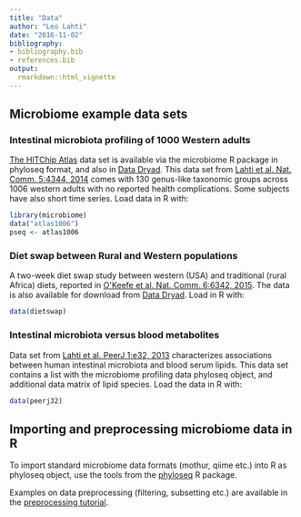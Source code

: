 ```yaml
---
title: "Data"
author: "Leo Lahti"
date: "2016-11-02"
bibliography: 
- bibliography.bib
- references.bib
output: 
  rmarkdown::html_vignette
---
```

<!--
  %\VignetteEngine{knitr::rmarkdown}
  %\VignetteIndexEntry{microbiome tutorial - data}
  %\usepackage[utf8]{inputenc}
  %\VignetteEncoding{UTF-8}  
-->


## Microbiome example data sets



### Intestinal microbiota profiling of 1000 Western adults

[The HITChip Atlas](Atlas.md) data set is available via the microbiome
R package in phyloseq format, and also in [Data
Dryad](http://doi.org/10.5061/dryad.pk75d). This data set from [Lahti
et al. Nat. Comm. 5:4344,
2014](http://www.nature.com/ncomms/2014/140708/ncomms5344/full/ncomms5344.html)
comes with 130 genus-like taxonomic groups across 1006 western adults
with no reported health complications. Some subjects have also short
time series. Load data in R with:


```r
library(microbiome)
data("atlas1006") 
pseq <- atlas1006
```


### Diet swap between Rural and Western populations

A two-week diet swap study between western (USA) and traditional
(rural Africa) diets, reported in [O'Keefe et al. Nat. Comm. 6:6342,
2015](http://dx.doi.org/10.1038/ncomms7342). The data is also
available for download from [Data
Dryad](http://dx.doi.org/10.5061/dryad.1mn1n). Load in R with:


```r
data(dietswap) 
```


### Intestinal microbiota versus blood metabolites

Data set from [Lahti et al. PeerJ 1:e32,
2013](https://peerj.com/articles/32/) characterizes associations
between human intestinal microbiota and blood serum lipids. This data
set contains a list with the microbiome profiling data phyloseq
object, and additional data matrix of lipid species. Load the data
in R with:


```r
data(peerj32)
```


## Importing and preprocessing microbiome data in R

To import standard microbiome data formats (mothur, qiime etc.) into R
as phyloseq object, use the tools from the
[phyloseq](http://joey711.github.io/phyloseq/import-data) R package.

Examples on data preprocessing (filtering, subsetting etc.) are
available in the [preprocessing tutorial](Preprocessing.md).




